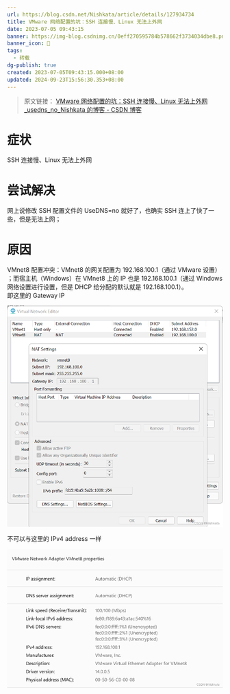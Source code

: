 ```yaml
---
url: https://blog.csdn.net/Nishkata/article/details/127934734
title: VMware 网络配置的坑：SSH 连接慢、Linux 无法上外网
date: 2023-07-05 09:43:15
banner: https://img-blog.csdnimg.cn/0eff270595784b578662f3734034dbe8.png
banner_icon: 🔖
tags:
  - 转载
dg-publish: true
created: 2023-07-05T09:43:15.000+08:00
updated: 2024-09-23T15:56:30.353+08:00
---
```

> 原文链接： [VMware 网络配置的坑：SSH 连接慢、Linux 无法上外网_usedns_no_Nishkata 的博客 - CSDN 博客]( https://blog.csdn.net/Nishkata/article/details/127934734)

# 症状

SSH 连接慢、Linux 无法上外网

# 尝试解决

网上说修改 SSH 配置文件的 UseDNS=no 就好了，也确实 SSH 连上了快了一些，但是无法上网；

# 原因

VMnet8 配置冲突：VMnet8 的网关配置为 192.168.100.1（通过 VMware 设置） ；而宿主机（Windows）在 VMnet8 上的 IP 也是 192.168.100.1（通过 Windows 网络设置进行设置，但是 DHCP 给分配的默认就是 192.168.100.1）。  
即这里的 Gateway IP  

![](../../Z-Others/assets/0eff270595784b578662f3734034dbe8.png)

  
不可以与这里的 IPv4 address 一样

![](../../Z-Others/assets/51068edd1afc4a81878031a2cf5603a2.png)